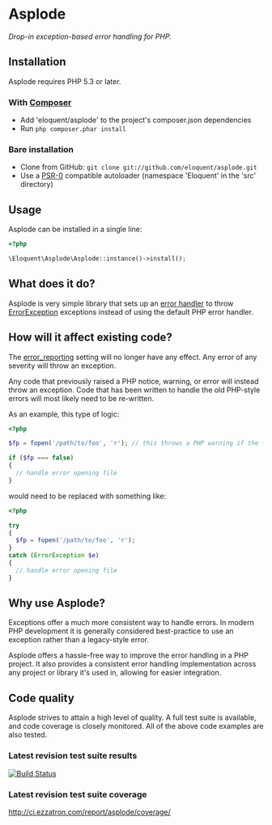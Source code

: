 # Asplode

*Drop-in exception-based error handling for PHP.*

## Installation

Asplode requires PHP 5.3 or later.

### With [Composer](http://getcomposer.org/)

* Add 'eloquent/asplode' to the project's composer.json dependencies
* Run `php composer.phar install`

### Bare installation

* Clone from GitHub: `git clone git://github.com/eloquent/asplode.git`
* Use a [PSR-0](https://github.com/php-fig/fig-standards/blob/master/accepted/PSR-0.md) compatible autoloader (namespace 'Eloquent' in the 'src' directory)

## Usage

Asplode can be installed in a single line:

```php
<?php

\Eloquent\Asplode\Asplode::instance()->install();
```

## What does it do?

Asplode is very simple library that sets up an [error handler](http://php.net/set_error_handler)
to throw [ErrorException](http://php.net/ErrorException) exceptions instead of
using the default PHP error handler.

## How will it affect existing code?

The [error_reporting](http://php.net/error_reporting) setting will no longer
have any effect. Any error of any severity will throw an exception.

Any code that previously raised a PHP notice, warning, or error will instead
throw an exception. Code that has been written to handle the old PHP-style errors will most likely
need to be re-written.

As an example, this type of logic:

```php
<?php

$fp = fopen('/path/to/foo', 'r'); // this throws a PHP warning if the file is not found

if ($fp === false)
{
  // handle error opening file
}
```

would need to be replaced with something like:

```php
<?php

try
{
  $fp = fopen('/path/to/foo', 'r');
}
catch (ErrorException $e)
{
  // handle error opening file
}
```

## Why use Asplode?

Exceptions offer a much more consistent way to handle errors. In modern PHP
development it is generally considered best-practice to use an exception rather
than a legacy-style error.

Asplode offers a hassle-free way to improve the error handling in a PHP
project. It also provides a consistent error handling implementation across
any project or library it's used in, allowing for easier integration.

## Code quality

Asplode strives to attain a high level of quality. A full test suite is
available, and code coverage is closely monitored. All of the above code
examples are also tested.

### Latest revision test suite results
[![Build Status](https://secure.travis-ci.org/eloquent/asplode.png)](http://travis-ci.org/eloquent/asplode)

### Latest revision test suite coverage
<http://ci.ezzatron.com/report/asplode/coverage/>
